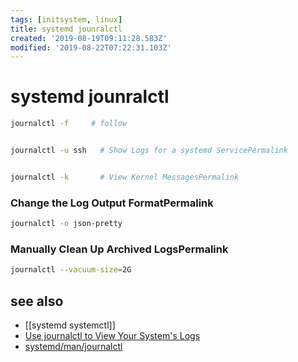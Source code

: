 ```yaml
---
tags: [initsystem, linux]
title: systemd jounralctl
created: '2019-08-19T09:11:28.583Z'
modified: '2019-08-22T07:22:31.103Z'
---
```


# systemd jounralctl

```sh
journalctl -f     # follow


journalctl -u ssh   # Show Logs for a systemd ServicePermalink


journalctl -k       # View Kernel MessagesPermalink
```

### Change the Log Output FormatPermalink
```sh
journalctl -o json-pretty
```

### Manually Clean Up Archived LogsPermalink
```sh
journalctl --vacuum-size=2G
```
## see also
- [[systemd systemctl]]
- [Use journalctl to View Your System's Logs](https://www.linode.com/docs/quick-answers/linux/how-to-use-journalctl/)
- [systemd/man/journalctl](https://www.freedesktop.org/software/systemd/man/journalctl#-o)
